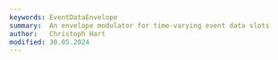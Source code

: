 ```yaml
---
keywords: EventDataEnvelope
summary:  An envelope modulator for time-varying event data slots
author:   Christoph Hart
modified: 30.05.2024
---
```

  